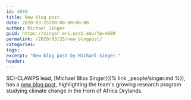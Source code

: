 ```yaml
---
id: 4889
title: New blog post
date: 2020-03-25T00:00:00+00:00
author: Michael Singer
guid: https://singer.eri.ucsb.edu/?p=4889
permalink: /2020/03/25/new_blogpost/
categories:
tags:
excerpt: "New blog post by Michael Singer."
header:
---
```


SCI-CLAWPS lead, [Michael Bliss Singer]({% link _people/singer.md %}), has a [new blog post](https://t.co/EPByYL6cIQ?amp=1), highlighting the team's growing research program studying climate change in the Horn of Africa Drylands. 


